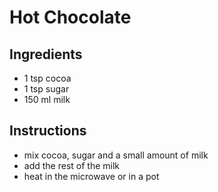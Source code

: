 # Hot Chocolate

## Ingredients
 - 1 tsp cocoa
 - 1 tsp sugar
 - 150 ml milk

## Instructions
 - mix cocoa, sugar and a small amount of milk
 - add the rest of the milk
 - heat in the microwave or in a pot 
